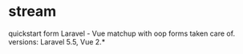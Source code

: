 # stream
quickstart form Laravel - Vue matchup with oop forms taken care of. versions: Laravel 5.5, Vue 2.*
